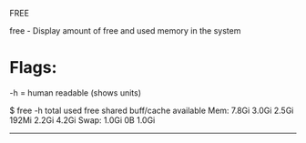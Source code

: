 FREE

free - Display amount of free and used memory in the system

# Flags:
-h = human readable (shows units)

$ free -h
               total        used        free      shared  buff/cache   available
Mem:           7.8Gi       3.0Gi       2.5Gi       192Mi       2.2Gi       4.2Gi
Swap:          1.0Gi          0B       1.0Gi

---